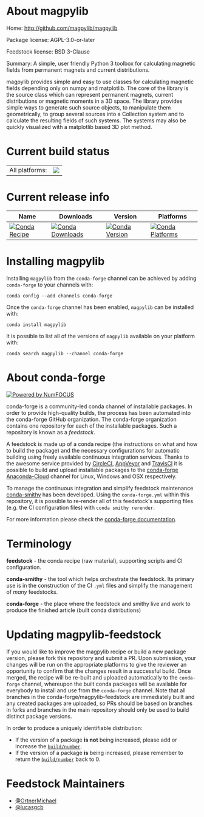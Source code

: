 About magpylib
==============

Home: http://github.com/magpylib/magpylib

Package license: AGPL-3.0-or-later

Feedstock license: BSD 3-Clause

Summary: A simple, user friendly Python 3 toolbox for calculating magnetic fields from permanent magnets and current distributions.

magpylib provides simple and easy to use classes for calculating magnetic
fields depending only on numpy and matplotlib. The core of the library is
the source class which can represent permanent magnets, current
distributions or magnetic moments in a 3D space. The library provides simple
ways to generate such source objects, to manipulate them geometrically, to
group several sources into a Collection system and to calculate the
resulting fields of such systems. The systems may also be quickly visualized
with a matplotlib based 3D plot method.


Current build status
====================


<table><tr><td>All platforms:</td>
    <td>
      <a href="https://dev.azure.com/conda-forge/feedstock-builds/_build/latest?definitionId=6833&branchName=master">
        <img src="https://dev.azure.com/conda-forge/feedstock-builds/_apis/build/status/magpylib-feedstock?branchName=master">
      </a>
    </td>
  </tr>
</table>

Current release info
====================

| Name | Downloads | Version | Platforms |
| --- | --- | --- | --- |
| [![Conda Recipe](https://img.shields.io/badge/recipe-magpylib-green.svg)](https://anaconda.org/conda-forge/magpylib) | [![Conda Downloads](https://img.shields.io/conda/dn/conda-forge/magpylib.svg)](https://anaconda.org/conda-forge/magpylib) | [![Conda Version](https://img.shields.io/conda/vn/conda-forge/magpylib.svg)](https://anaconda.org/conda-forge/magpylib) | [![Conda Platforms](https://img.shields.io/conda/pn/conda-forge/magpylib.svg)](https://anaconda.org/conda-forge/magpylib) |

Installing magpylib
===================

Installing `magpylib` from the `conda-forge` channel can be achieved by adding `conda-forge` to your channels with:

```
conda config --add channels conda-forge
```

Once the `conda-forge` channel has been enabled, `magpylib` can be installed with:

```
conda install magpylib
```

It is possible to list all of the versions of `magpylib` available on your platform with:

```
conda search magpylib --channel conda-forge
```


About conda-forge
=================

[![Powered by NumFOCUS](https://img.shields.io/badge/powered%20by-NumFOCUS-orange.svg?style=flat&colorA=E1523D&colorB=007D8A)](http://numfocus.org)

conda-forge is a community-led conda channel of installable packages.
In order to provide high-quality builds, the process has been automated into the
conda-forge GitHub organization. The conda-forge organization contains one repository
for each of the installable packages. Such a repository is known as a *feedstock*.

A feedstock is made up of a conda recipe (the instructions on what and how to build
the package) and the necessary configurations for automatic building using freely
available continuous integration services. Thanks to the awesome service provided by
[CircleCI](https://circleci.com/), [AppVeyor](https://www.appveyor.com/)
and [TravisCI](https://travis-ci.com/) it is possible to build and upload installable
packages to the [conda-forge](https://anaconda.org/conda-forge)
[Anaconda-Cloud](https://anaconda.org/) channel for Linux, Windows and OSX respectively.

To manage the continuous integration and simplify feedstock maintenance
[conda-smithy](https://github.com/conda-forge/conda-smithy) has been developed.
Using the ``conda-forge.yml`` within this repository, it is possible to re-render all of
this feedstock's supporting files (e.g. the CI configuration files) with ``conda smithy rerender``.

For more information please check the [conda-forge documentation](https://conda-forge.org/docs/).

Terminology
===========

**feedstock** - the conda recipe (raw material), supporting scripts and CI configuration.

**conda-smithy** - the tool which helps orchestrate the feedstock.
                   Its primary use is in the construction of the CI ``.yml`` files
                   and simplify the management of *many* feedstocks.

**conda-forge** - the place where the feedstock and smithy live and work to
                  produce the finished article (built conda distributions)


Updating magpylib-feedstock
===========================

If you would like to improve the magpylib recipe or build a new
package version, please fork this repository and submit a PR. Upon submission,
your changes will be run on the appropriate platforms to give the reviewer an
opportunity to confirm that the changes result in a successful build. Once
merged, the recipe will be re-built and uploaded automatically to the
`conda-forge` channel, whereupon the built conda packages will be available for
everybody to install and use from the `conda-forge` channel.
Note that all branches in the conda-forge/magpylib-feedstock are
immediately built and any created packages are uploaded, so PRs should be based
on branches in forks and branches in the main repository should only be used to
build distinct package versions.

In order to produce a uniquely identifiable distribution:
 * If the version of a package **is not** being increased, please add or increase
   the [``build/number``](https://conda.io/docs/user-guide/tasks/build-packages/define-metadata.html#build-number-and-string).
 * If the version of a package **is** being increased, please remember to return
   the [``build/number``](https://conda.io/docs/user-guide/tasks/build-packages/define-metadata.html#build-number-and-string)
   back to 0.

Feedstock Maintainers
=====================

* [@OrtnerMichael](https://github.com/OrtnerMichael/)
* [@lucasgcb](https://github.com/lucasgcb/)

